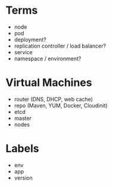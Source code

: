 
# Terms

 - node
 - pod
 - deployment?
 - replication controller / load balancer?
 - service
 - namespace / environment?

# Virtual Machines

 - router (DNS, DHCP, web cache)
 - repo (Maven, YUM, Docker, Cloudinit)
 - etcd
 - master
 - nodes
  
# Labels
  
 - env
 - app
 - version 